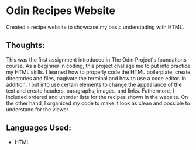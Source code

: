 <h1>Odin Recipes Website</h1>
Created a recipe website to showcase my basic understading with HTML.

<h2>Thoughts:</h2>

This was the first assignment introduced in The Odin Project's foundations course. As a beginner in coding, this project challage me to put into practice my HTML skills. I learned how to properly code the HTML boilerplate, create directories and files, nagivate the terminal and how to use a code editor. In addition, I put into use certain elements to change the appearance of the text and create headers, paragraphs, images, and links. Futhermore, I included ordered and unorder lists for the recipes shown in the website. On the other hand, I organized my code to make it look as clean and possible to understand for the viewer

<h2>Languages Used:</h2>

<ul><li>HTML</ul></li>

